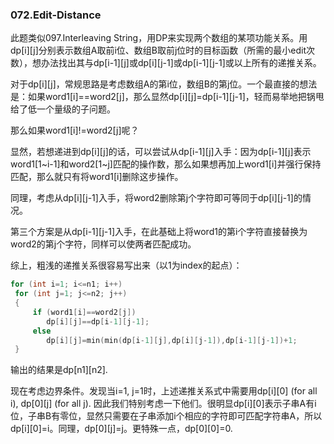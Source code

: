 ### 072.Edit-Distance

此题类似097.Interleaving String，用DP来实现两个数组的某项功能关系。用dp[i][j]分别表示数组A取前i位、数组B取前j位时的目标函数（所需的最小edit次数），想办法找出其与dp[i-1][j]或dp[i][j-1]或dp[i-1][j-1]或以上所有的递推关系。

对于dp[i][j]，常规思路是考虑数组A的第i位，数组B的第j位。一个最直接的想法是：如果word1[i]==word2[j]，那么显然dp[i][j]=dp[i-1][j-1]，轻而易举地把锅甩给了低一个量级的子问题。

那么如果word1[i]!=word2[j]呢？

显然，若想递进到dp[i][j]的话，可以尝试从dp[i-1][j]入手：因为dp[i-1][j]表示word1[1\~i-1]和word2[1\~j]匹配的操作数，那么如果想再加上word1[i]并强行保持匹配，那么就只有将word1[i]删除这步操作。

同理，考虑从dp[i][j-1]入手，将word2删除第j个字符即可等同于dp[i][j-1]的情况。

第三个方案是从dp[i-1][j-1]入手，在此基础上将word1的第i个字符直接替换为word2的第j个字符，同样可以使两者匹配成功。

综上，粗浅的递推关系很容易写出来（以1为index的起点）：
```cpp
for (int i=1; i<=n1; i++)
 for (int j=1; j<=n2; j++)
 {
     if (word1[i]==word2[j])
        dp[i][j]==dp[i-1][j-1];
     else
        dp[i][j]=min(min(dp[i-1][j],dp[i][j-1]),dp[i-1][j-1])+1;     
 }
```
输出的结果是dp[n1][n2].

现在考虑边界条件。发现当i=1, j=1时，上述递推关系式中需要用dp[i][0] (for all i), dp[0][j] (for all j). 因此我们特别考虑一下他们。很明显dp[i][0]表示子串A有i位，子串B有零位，显然只需要在子串添加i个相应的字符即可匹配字符串A，所以dp[i][0]=i。同理，dp[0][j]=j。更特殊一点，dp[0][0]=0.
